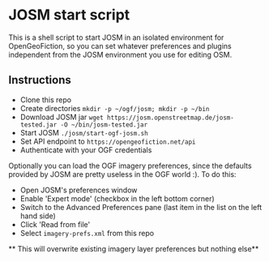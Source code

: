 # JOSM start script

This is a shell script to start JOSM in an isolated environment for OpenGeoFiction, so you can set whatever preferences and plugins independent from the JOSM environment you use for editing OSM.

## Instructions

* Clone this repo
* Create directories `mkdir -p ~/ogf/josm; mkdir -p ~/bin`
* Download JOSM jar `wget https://josm.openstreetmap.de/josm-tested.jar -O ~/bin/josm-tested.jar`
* Start JOSM `./josm/start-ogf-josm.sh`
* Set API endpoint to `https://opengeofiction.net/api`
* Authenticate with your OGF credentials

Optionally you can load the OGF imagery preferences, since the defaults provided by JOSM are pretty useless in the OGF world :). To do this:

* Open JOSM's preferences window
* Enable 'Expert mode' (checkbox in the left bottom corner)
* Switch to the Advanced Preferences pane (last item in the list on the left hand side)
* Click 'Read from file'
* Select `imagery-prefs.xml` from this repo

** This will overwrite existing imagery layer preferences but nothing else**
    